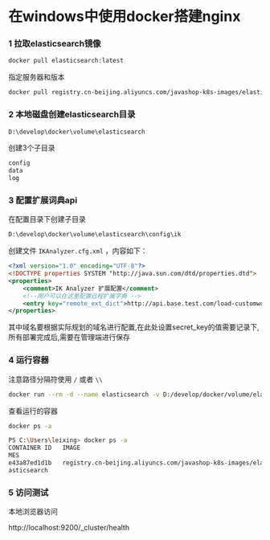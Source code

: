 # 在windows中使用docker搭建nginx



### 1 拉取elasticsearch镜像

```bash
docker pull elasticsearch:latest
```

指定服务器和版本

```bash
docker pull registry.cn-beijing.aliyuncs.com/javashop-k8s-images/elasticsearch:6.2.2
```



### 2 本地磁盘创建elasticsearch目录

```bash
D:\develop\docker\volume\elasticsearch
```

创建3个子目录

```bash
config
data
log
```



### 3 配置扩展词典api

在配置目录下创建子目录

```bash
D:\develop\docker\volume\elasticsearch\config\ik
```

创建文件 `IKAnalyzer.cfg.xml`  ，内容如下：

```xml
<?xml version="1.0" encoding="UTF-8"?>
<!DOCTYPE properties SYSTEM "http://java.sun.com/dtd/properties.dtd">
<properties>
    <comment>IK Analyzer 扩展配置</comment>
    <!--用户可以在这里配置远程扩展字典 -->
    <entry key="remote_ext_dict">http://api.base.test.com/load-customwords?secret_key=secret_value</entry>
</properties>
```

其中域名要根据实际规划的域名进行配置,在此处设置secret_key的值需要记录下,所有部署完成后,需要在管理端进行保存



### 4 运行容器

注意路径分隔符使用 `/` 或者 `\\`

```bash
docker run --rm -d --name elasticsearch -v D:/develop/docker/volume/elasticsearch/data:/usr/share/elasticsearch/data  -v D:/develop/docker/volume/elasticsearch/config/ik/IKAnalyzer.cfg.xml:/usr/share/elasticsearch/plugins/ik/config/IKAnalyzer.cfg.xml  -p 9200:9200 -p 9300:9300 -e "discovery.type=single-node" registry.cn-beijing.aliyuncs.com/javashop-k8s-images/elasticsearch:6.2.2
```



查看运行的容器

```bash
docker ps -a
```

```bash
PS C:\Users\leixing> docker ps -a
CONTAINER ID   IMAGE                                                                      COMMAND                  CREATED          STATUS          PORTS                                            NA
MES
e43a87ed1d1b   registry.cn-beijing.aliyuncs.com/javashop-k8s-images/elasticsearch:6.2.2   "/usr/local/bin/dock…"   21 seconds ago   Up 21 seconds   0.0.0.0:9200->9200/tcp, 0.0.0.0:9300->9300/tcp   el
asticsearch
```



### 5 访问测试

本地浏览器访问 

http://localhost:9200/_cluster/health